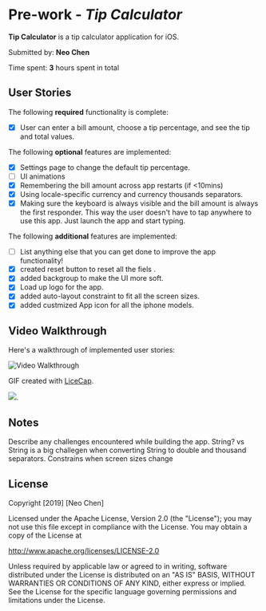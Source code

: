 # Pre-work - *Tip Calculator*

**Tip Calculator** is a tip calculator application for iOS.

Submitted by: **Neo Chen**

Time spent: **3** hours spent in total

## User Stories

The following **required** functionality is complete:

* [x] User can enter a bill amount, choose a tip percentage, and see the tip and total values.

The following **optional** features are implemented:
* [x] Settings page to change the default tip percentage.
* [ ] UI animations
* [x] Remembering the bill amount across app restarts (if <10mins)
* [x] Using locale-specific currency and currency thousands separators.
* [x] Making sure the keyboard is always visible and the bill amount is always the first responder. This way the user doesn't have to tap anywhere to use this app. Just launch the app and start typing.

The following **additional** features are implemented:

- [ ] List anything else that you can get done to improve the app functionality!
- [x] created reset  button to reset all the fiels .
- [x] added backgroup to make the UI more soft.
- [x] Load up logo for the app.
- [x] added auto-layout constraint to fit all the screen sizes.
- [x] added custmized App icon for all the iphone models. 
## Video Walkthrough 

Here's a walkthrough of implemented user stories:

<img src='http://i.imgur.com/link/to/your/gif/file.gif' title='Video Walkthrough' width='' alt='Video Walkthrough' />

GIF created with [LiceCap](http://www.cockos.com/licecap/).


![](http://g.recordit.co/GzRp2ZP4Im.gif).


## Notes

Describe any challenges encountered while building the app.
String? vs String is a big challegen when converting String to double and thousand separators.
Constrains when screen sizes change


## License

Copyright [2019] [Neo Chen]

Licensed under the Apache License, Version 2.0 (the "License");
you may not use this file except in compliance with the License.
You may obtain a copy of the License at

http://www.apache.org/licenses/LICENSE-2.0

Unless required by applicable law or agreed to in writing, software
distributed under the License is distributed on an "AS IS" BASIS,
WITHOUT WARRANTIES OR CONDITIONS OF ANY KIND, either express or implied.
See the License for the specific language governing permissions and
limitations under the License.
